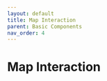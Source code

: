 ```yaml
---
layout: default
title: Map Interaction
parent: Basic Components
nav_order: 4
---
```


# Map Interaction

